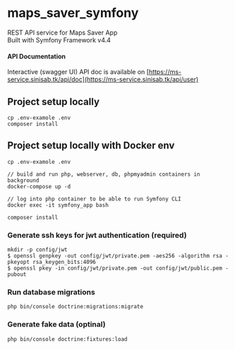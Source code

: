 # maps_saver_symfony

REST API service for Maps Saver App <br>
Built with Symfony Framework v4.4

#### API Documentation
Interactive (swagger UI) API doc is available on [https://ms-service.sinisab.tk/api/doc](https://ms-service.sinisab.tk/api/user)

## Project setup locally
```
cp .env-examole .env
composer install
```

## Project setup locally with Docker env
```
cp .env-examole .env

// build and run php, webserver, db, phpmyadmin containers in background
docker-compose up -d

// log into php container to be able to run Symfony CLI
docker exec -it symfony_app bash

composer install
```

### Generate ssh keys for jwt authentication (required)
```
mkdir -p config/jwt
$ openssl genpkey -out config/jwt/private.pem -aes256 -algorithm rsa -pkeyopt rsa_keygen_bits:4096
$ openssl pkey -in config/jwt/private.pem -out config/jwt/public.pem -pubout
```

### Run database migrations
```
php bin/console doctrine:migrations:migrate
```

### Generate fake data (optinal)
```
php bin/console doctrine:fixtures:load
```
